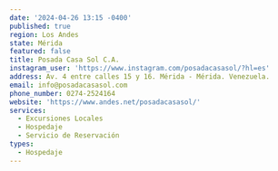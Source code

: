 ```yaml
---
date: '2024-04-26 13:15 -0400'
published: true
region: Los Andes
state: Mérida
featured: false
title: Posada Casa Sol C.A.
instagram_user: 'https://www.instagram.com/posadacasasol/?hl=es'
address: Av. 4 entre calles 15 y 16. Mérida - Mérida. Venezuela.
email: info@posadacasasol.com
phone_number: 0274-2524164
website: 'https://www.andes.net/posadacasasol/'
services:
  - Excursiones Locales
  - Hospedaje
  - Servicio de Reservación
types:
  - Hospedaje
---
```


